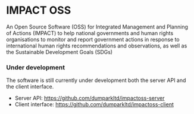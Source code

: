 # IMPACT OSS
An Open Source Software (OSS) for Integrated Management and Planning of Actions (IMPACT) to help national governments and human rights organisations to monitor and report government actions in response to international human rights recommendations and observations, as well as the Sustainable Development Goals (SDGs)

### Under development
The software is still currently under development both the server API and the client interface.
- Server API: https://github.com/dumparkltd/impactoss-server
- Client interface: https://github.com/dumparkltd/impactoss-client
